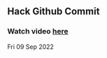 
 ## Hack Github Commit 
 ### Watch video <a href="https://www.youtube.com">here</a> 
 Fri 09 Sep 2022 
